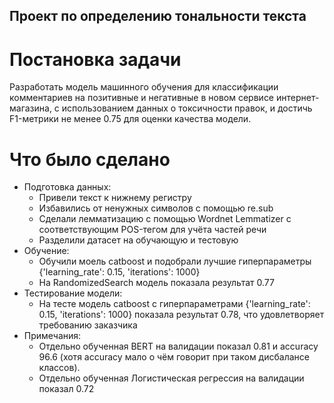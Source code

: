 ## Проект по определению тональности текста
# Постановка задачи
Разработать модель машинного обучения для классификации комментариев на позитивные и негативные в 
новом сервисе интернет-магазина, с использованием данных о токсичности правок, и достичь F1-метрики не менее 
0.75 для оценки качества модели.
# Что было сделано
- Подготовка данных:
    - Привели текст к нижнему регистру
    - Избавились от ненужных символов с помощью re.sub
    - Сделали лемматизацию с помощью Wordnet Lemmatizer с соответствующим POS-тегом для учёта частей речи
    - Разделили датасет на обучающую и тестовую
- Обучение:
    - Обучили моель catboost и подобрали лучшие гиперпараметры {'learning_rate': 0.15, 'iterations': 1000}
    - На RandomizedSearch модель показала результат 0.77
- Тестирование модели:
    - На тесте модель catboost с гиперпараметрами {'learning_rate': 0.15, 'iterations': 1000} показала результат 0.78, что удовлетворяет требованию заказчика
- Примечания:
    - Отдельно обученная BERT на валидации показал 0.81 и accuracy 96.6 (хотя accuracy мало о чём говорит при таком дисбалансе классов). 
    - Отдельно обученная Логистическая регрессия на валидации показал 0.72

